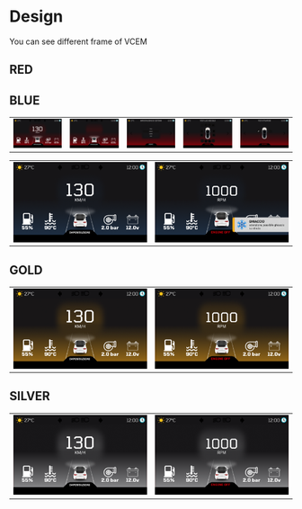 # Design
You can see different frame of VCEM

## RED
<table>
    <tr>
        <td>
            <img src="https://raw.githubusercontent.com/marcobackup/VehicleCockpitExtensionModule/main/design/red%20version/home%20-%20speed.png" alt="VCEM SPEED">
        </td>
        <td>
            <img src="https://raw.githubusercontent.com/marcobackup/VehicleCockpitExtensionModule/main/design/red%20version/home%20-%20rpm.png" alt="VCEM RPM">
        </td>
        <td>
            <img src="https://github.com/marcobackup/VehicleCockpitExtensionModule/blob/main/design/red%20version/user%20settings%20-%20impostazioni.png?raw=true" alt="VCEM SETTINGS">
        </td>
        <td>
            <img src="https://github.com/marcobackup/VehicleCockpitExtensionModule/blob/main/design/red%20version/admin%20settings%20-%20test%20luci%20veicolo.png?raw=true" alt="VCEM SETTINGS">
        </td>
        <td>
            <img src="https://github.com/marcobackup/VehicleCockpitExtensionModule/blob/main/design/red%20version/admin%20settings%20-%20test%20attuatori.png?raw=true" alt="VCEM SETTINGS">
        </td>
    </tr>

## BLUE
<table>
    <tr>
        <td>
            <img src="https://raw.githubusercontent.com/marcobackup/VehicleCockpitExtensionModule/main/design/blue%20version/home%20-%20speed.png" alt="VCEM SPEED">
        </td>
        <td>
            <img src="https://raw.githubusercontent.com/marcobackup/VehicleCockpitExtensionModule/main/design/blue%20version/home%20-%20rpm.png" alt="VCEM SPEED">
        </td>
    </tr>
</table>

## GOLD
<table>
    <tr>
        <td>
            <img src="https://raw.githubusercontent.com/marcobackup/VehicleCockpitExtensionModule/main/design/gold%20version/home%20-%20speed.png" alt="VCEM SPEED">
        </td>
        <td>
            <img src="https://raw.githubusercontent.com/marcobackup/VehicleCockpitExtensionModule/main/design/gold%20version/home%20-%20rpm.png" alt="VCEM SPEED">
        </td>
    </tr>
</table>

## SILVER
<table>
    <tr>
        <td>
            <img src="https://raw.githubusercontent.com/marcobackup/VehicleCockpitExtensionModule/main/design/silver%20version/home%20-%20speed.png" alt="VCEM SPEED">
        </td>
        <td>
            <img src="https://raw.githubusercontent.com/marcobackup/VehicleCockpitExtensionModule/main/design/silver%20version/home%20-%20rpm.png" alt="VCEM SPEED">
        </td>
    </tr>
</table>
